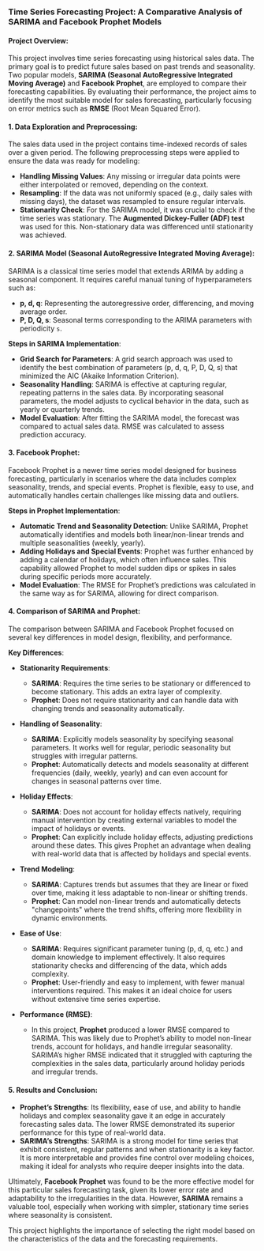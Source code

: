 ### Time Series Forecasting Project: A Comparative Analysis of SARIMA and Facebook Prophet Models

#### Project Overview:
This project involves time series forecasting using historical sales data. The primary goal is to predict future sales based on past trends and seasonality. Two popular models, **SARIMA (Seasonal AutoRegressive Integrated Moving Average)** and **Facebook Prophet**, are employed to compare their forecasting capabilities. By evaluating their performance, the project aims to identify the most suitable model for sales forecasting, particularly focusing on error metrics such as **RMSE** (Root Mean Squared Error).

#### 1. **Data Exploration and Preprocessing**:
The sales data used in the project contains time-indexed records of sales over a given period. The following preprocessing steps were applied to ensure the data was ready for modeling:
- **Handling Missing Values**: Any missing or irregular data points were either interpolated or removed, depending on the context.
- **Resampling**: If the data was not uniformly spaced (e.g., daily sales with missing days), the dataset was resampled to ensure regular intervals.
- **Stationarity Check**: For the SARIMA model, it was crucial to check if the time series was stationary. The **Augmented Dickey-Fuller (ADF) test** was used for this. Non-stationary data was differenced until stationarity was achieved.

#### 2. **SARIMA Model (Seasonal AutoRegressive Integrated Moving Average)**:
SARIMA is a classical time series model that extends ARIMA by adding a seasonal component. It requires careful manual tuning of hyperparameters such as:
- **p, d, q**: Representing the autoregressive order, differencing, and moving average order.
- **P, D, Q, s**: Seasonal terms corresponding to the ARIMA parameters with periodicity `s`.

**Steps in SARIMA Implementation**:
- **Grid Search for Parameters**: A grid search approach was used to identify the best combination of parameters (p, d, q, P, D, Q, s) that minimized the AIC (Akaike Information Criterion).
- **Seasonality Handling**: SARIMA is effective at capturing regular, repeating patterns in the sales data. By incorporating seasonal parameters, the model adjusts to cyclical behavior in the data, such as yearly or quarterly trends.
- **Model Evaluation**: After fitting the SARIMA model, the forecast was compared to actual sales data. RMSE was calculated to assess prediction accuracy.

#### 3. **Facebook Prophet**:
Facebook Prophet is a newer time series model designed for business forecasting, particularly in scenarios where the data includes complex seasonality, trends, and special events. Prophet is flexible, easy to use, and automatically handles certain challenges like missing data and outliers.

**Steps in Prophet Implementation**:
- **Automatic Trend and Seasonality Detection**: Unlike SARIMA, Prophet automatically identifies and models both linear/non-linear trends and multiple seasonalities (weekly, yearly).
- **Adding Holidays and Special Events**: Prophet was further enhanced by adding a calendar of holidays, which often influence sales. This capability allowed Prophet to model sudden dips or spikes in sales during specific periods more accurately.
- **Model Evaluation**: The RMSE for Prophet’s predictions was calculated in the same way as for SARIMA, allowing for direct comparison.

#### 4. **Comparison of SARIMA and Prophet**:
The comparison between SARIMA and Facebook Prophet focused on several key differences in model design, flexibility, and performance.

**Key Differences**:
- **Stationarity Requirements**:
  - **SARIMA**: Requires the time series to be stationary or differenced to become stationary. This adds an extra layer of complexity.
  - **Prophet**: Does not require stationarity and can handle data with changing trends and seasonality automatically.
  
- **Handling of Seasonality**:
  - **SARIMA**: Explicitly models seasonality by specifying seasonal parameters. It works well for regular, periodic seasonality but struggles with irregular patterns.
  - **Prophet**: Automatically detects and models seasonality at different frequencies (daily, weekly, yearly) and can even account for changes in seasonal patterns over time.

- **Holiday Effects**:
  - **SARIMA**: Does not account for holiday effects natively, requiring manual intervention by creating external variables to model the impact of holidays or events.
  - **Prophet**: Can explicitly include holiday effects, adjusting predictions around these dates. This gives Prophet an advantage when dealing with real-world data that is affected by holidays and special events.

- **Trend Modeling**:
  - **SARIMA**: Captures trends but assumes that they are linear or fixed over time, making it less adaptable to non-linear or shifting trends.
  - **Prophet**: Can model non-linear trends and automatically detects "changepoints" where the trend shifts, offering more flexibility in dynamic environments.

- **Ease of Use**:
  - **SARIMA**: Requires significant parameter tuning (p, d, q, etc.) and domain knowledge to implement effectively. It also requires stationarity checks and differencing of the data, which adds complexity.
  - **Prophet**: User-friendly and easy to implement, with fewer manual interventions required. This makes it an ideal choice for users without extensive time series expertise.

- **Performance (RMSE)**:
  - In this project, **Prophet** produced a lower RMSE compared to SARIMA. This was likely due to Prophet’s ability to model non-linear trends, account for holidays, and handle irregular seasonality. SARIMA’s higher RMSE indicated that it struggled with capturing the complexities in the sales data, particularly around holiday periods and irregular trends.

#### 5. **Results and Conclusion**:
- **Prophet’s Strengths**: Its flexibility, ease of use, and ability to handle holidays and complex seasonality gave it an edge in accurately forecasting sales data. The lower RMSE demonstrated its superior performance for this type of real-world data.
- **SARIMA’s Strengths**: SARIMA is a strong model for time series that exhibit consistent, regular patterns and when stationarity is a key factor. It is more interpretable and provides fine control over modeling choices, making it ideal for analysts who require deeper insights into the data.

Ultimately, **Facebook Prophet** was found to be the more effective model for this particular sales forecasting task, given its lower error rate and adaptability to the irregularities in the data. However, **SARIMA** remains a valuable tool, especially when working with simpler, stationary time series where seasonality is consistent.

This project highlights the importance of selecting the right model based on the characteristics of the data and the forecasting requirements.
